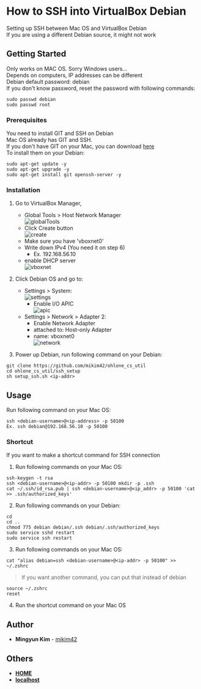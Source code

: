 # How to SSH into VirtualBox Debian

Setting up SSH between Mac OS and VirtualBox Debian\
If you are using a different Debian source, it might not work

## Getting Started

Only works on MAC OS. Sorry Windows users...\
Depends on computers, IP addresses can be different\
Debian default password: debian\
If you don't know password, reset the password with following commands:
```
sudo passwd debian
sudo passwd root
```

### Prerequisites
You need to install GIT and SSH on Debian\
Mac OS already has GIT and SSH.\
If you don't have GIT on your Mac, you can download [here](https://git-scm.com/download/mac)\
To install them on your Debian:
```
sudo apt-get update -y
sudo apt-get upgrade -y
sudo apt-get install git openssh-server -y
```

### Installation

1. Go to VirtualBox Manager,
	- Global Tools > Host Network Manager\
	![globalTools](https://github.com/mikim42/ohlone_cs_util/blob/master/ssh_setup/img/globltool.png)
	- Click Create button\
	![create](https://github.com/mikim42/ohlone_cs_util/blob/master/ssh_setup/img/create.png)
	- Make sure you have 'vboxnet0'
	- Write down IPv4 (You need it on step 6)
		- Ex. 192.168.56.10
	- enable DHCP server\
	![vboxnet](https://github.com/mikim42/ohlone_cs_util/blob/master/ssh_setup/img/vboxnet.png)

2. Click Debian OS and go to:
	- Settings > System:\
	![settings](https://github.com/mikim42/ohlone_cs_util/blob/master/ssh_setup/img/setting.png)
		- Enable I/O APIC\
	![apic](https://github.com/mikim42/ohlone_cs_util/blob/master/ssh_setup/img/apic.png)
	- Settings > Network > Adapter 2:
		- Enable Network Adapter
		- attached to: Host-only Adapter
		- name: vboxnet0\
	![network](https://github.com/mikim42/ohlone_cs_util/blob/master/ssh_setup/img/network.png)

3. Power up Debian, run following command on your Debian:
```
git clone https://github.com/mikim42/ohlone_cs_util
cd ohlone_cs_util/ssh_setup
sh setup_ssh.sh <ip-addr>
```

## Usage

Run following command on your Mac OS:
```
ssh <debian-username>@<ip-address> -p 50100
Ex. ssh debian@192.168.56.10 -p 50100
```

### Shortcut

If you want to make a shortcut command for SSH connection

1. Run following commands on your Mac OS:
```
ssh-keygen -t rsa
ssh <debian-username>@<ip-addr> -p 50100 mkdir -p .ssh
cat ~/.ssh/id_rsa.pub | ssh <debian-username>@<ip_addr> -p 50100 'cat >> .ssh/authorized_keys'
```

2. Run following commands on your Debian:
```
cd
cd ..
chmod 775 debian debian/.ssh debian/.ssh/authorized_keys
sudo service sshd restart
sudo service ssh restart
```

3. Run following commands on your Mac OS:
```
cat "alias debian=ssh <debian-username>@<ip-addr> -p 50100" >> ~/.zshrc
```
> If you want another command, you can put that instead of debian
```
source ~/.zshrc
reset
```

4. Run the shortcut command on your Mac OS

## Author

* **Mingyun Kim** - [mikim42](https://github.com/mikim42)

## Others

* **[HOME](https://github.com/mikim42/ohlone_cs_util)**
* **[localhost](../localhost)**
